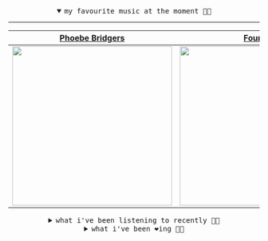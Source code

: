 <details open>

<summary align="center"><samp>my favourite music at the moment 🎵🎶</samp></summary>
<hr />

<!-- toc -->

| [Phoebe Bridgers](https://open.spotify.com/artist/1r1uxoy19fzMxunt3ONAkG)                                                                                        | [Four Tet](https://open.spotify.com/artist/7Eu1txygG6nJttLHbZdQOh)                                                                                               | [Céu](https://open.spotify.com/artist/2eFVsaX3yHLPeWpiqvmeFn)                                                                                                    | [Animal Collective](https://open.spotify.com/artist/4kwxTgCKMipBKhSnEstNKj)                                                                                      |
| ---------------------------------------------------------------------------------------------------------------------------------------------------------------- | ---------------------------------------------------------------------------------------------------------------------------------------------------------------- | ---------------------------------------------------------------------------------------------------------------------------------------------------------------- | ---------------------------------------------------------------------------------------------------------------------------------------------------------------- |
| [<img src="https://i.scdn.co/image/1c90d650ee787a51e18e475584b595c9234eac48" width="320" height="auto">](https://open.spotify.com/artist/1r1uxoy19fzMxunt3ONAkG) | [<img src="https://i.scdn.co/image/f96458025a0640bf1d3c8f764a42ec21d4db1eae" width="320" height="auto">](https://open.spotify.com/artist/7Eu1txygG6nJttLHbZdQOh) | [<img src="https://i.scdn.co/image/a15cbc34c02028e2b6e15efba34e5ed1de1827b4" width="320" height="auto">](https://open.spotify.com/artist/2eFVsaX3yHLPeWpiqvmeFn) | [<img src="https://i.scdn.co/image/db0a7f725199e834a41b8da0c9cfaa1c9f100e26" width="320" height="auto">](https://open.spotify.com/artist/4kwxTgCKMipBKhSnEstNKj) |

<!-- tocstop -->

</details>

<details>

<summary align="center"><samp>what i've been listening to recently 🎵🎶</samp></summary>
<hr />

<!-- toc -->

| [Only You<br />Steve Monite](https://open.spotify.com/track/69ZGaXg5BV9HRxOgexbu6N)                                                                             | [Starry Night - Original Mix<br />Peggy Gou](https://open.spotify.com/track/5xwzmfxNAxZwMjznQ0eVXL)                                                             | [Wave Goodnight to Me<br />Jeff Rosenstock](https://open.spotify.com/track/1UX0wMV2VShv6HeNqQUNgk)                                                              | [Last Words of a Shooting Star<br />Mitski](https://open.spotify.com/track/0zCm4JTVBuIWSSL8rMUChT)                                                              |
| --------------------------------------------------------------------------------------------------------------------------------------------------------------- | --------------------------------------------------------------------------------------------------------------------------------------------------------------- | --------------------------------------------------------------------------------------------------------------------------------------------------------------- | --------------------------------------------------------------------------------------------------------------------------------------------------------------- |
| [<img src="https://i.scdn.co/image/ab67616d0000b27335d1612368077fe7e348e5fa" width="320" height="auto">](https://open.spotify.com/track/69ZGaXg5BV9HRxOgexbu6N) | [<img src="https://i.scdn.co/image/56a60dc559ac3a0f2bd66e419c42d0d45e0ae157" width="320" height="auto">](https://open.spotify.com/track/5xwzmfxNAxZwMjznQ0eVXL) | [<img src="https://i.scdn.co/image/f191ce2f2dee7e821a8be98025969abfc144da65" width="320" height="auto">](https://open.spotify.com/track/1UX0wMV2VShv6HeNqQUNgk) | [<img src="https://i.scdn.co/image/183bd8e712e54a40af3fcfe5033b59a16b0ef1aa" width="320" height="auto">](https://open.spotify.com/track/0zCm4JTVBuIWSSL8rMUChT) |

<!-- tocstop -->

</details>

<details>

<summary align="center"><samp>what i've been ❤️ing 🎵🎶</samp></summary>
<hr />

<!-- toc -->

| [What’s The Goodside?<br />Avey Tare](https://open.spotify.com/album/5jNA5QJJl8BynLKtyrkhGj)                                                                    | [The Lake<br />Typhoon](https://open.spotify.com/album/6wWfPxs1YJO21V4CqgTkCI)                                                                                  | [Kyoto<br />Phoebe Bridgers](https://open.spotify.com/album/2xECuqnvvmVktV7UO8Dd3s)                                                                             | [Night on Earth<br />Jerkcurb](https://open.spotify.com/album/0ZGJ6N2TbWJwUKHTBLxK7H)                                                                           |
| --------------------------------------------------------------------------------------------------------------------------------------------------------------- | --------------------------------------------------------------------------------------------------------------------------------------------------------------- | --------------------------------------------------------------------------------------------------------------------------------------------------------------- | --------------------------------------------------------------------------------------------------------------------------------------------------------------- |
| [<img src="https://i.scdn.co/image/ab67616d0000b27340abcf3fa4d8cda2b45c4af0" width="320" height="auto">](https://open.spotify.com/album/5jNA5QJJl8BynLKtyrkhGj) | [<img src="https://i.scdn.co/image/ab67616d0000b273ebb74f7bcc650d4580222074" width="320" height="auto">](https://open.spotify.com/album/6wWfPxs1YJO21V4CqgTkCI) | [<img src="https://i.scdn.co/image/ab67616d0000b2733040ca980277cf1445934add" width="320" height="auto">](https://open.spotify.com/album/2xECuqnvvmVktV7UO8Dd3s) | [<img src="https://i.scdn.co/image/ab67616d0000b273133265e744cf977263d1fd3b" width="320" height="auto">](https://open.spotify.com/album/0ZGJ6N2TbWJwUKHTBLxK7H) |

<!-- tocstop -->

</details>
